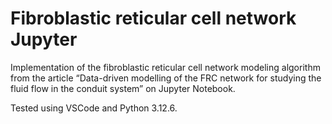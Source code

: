# Fibroblastic reticular cell network Jupyter
Implementation of the fibroblastic reticular cell network modeling algorithm from the article “Data-driven modelling of the FRC network for studying the fluid flow in the conduit system” on Jupyter Notebook.

Tested using VSCode and Python 3.12.6.
